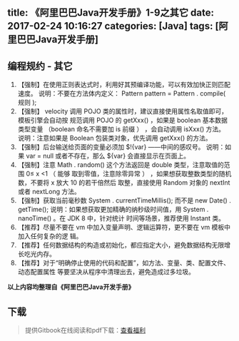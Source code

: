 title: 《阿里巴巴Java开发手册》1-9之其它
date: 2017-02-24 10:16:27
categories: [Java]
tags: [阿里巴巴Java开发手册]
---

## 编程规约 - 其它

1. 【强制】在使用正则表达式时，利用好其预编译功能，可以有效加快正则匹配速度。
   说明：不要在方法体内定义： Pattern pattern =  Pattern . compile( 规则 );
2. 【强制】 velocity 调用 POJO 类的属性时，建议直接使用属性名取值即可，模板引擎会自动按
   规范调用 POJO 的 getXxx() ，如果是 boolean 基本数据类型变量 （boolean 命名不需要加 is
   前缀 ） ，会自动调用 isXxx() 方法。
   说明：注意如果是 Boolean 包装类对象，优先调用 getXxx() 的方法。
3. 【强制】后台输送给页面的变量必须加 $!{var} ——中间的感叹号。
   说明：如果 var = null 或者不存在，那么 ${var} 会直接显示在页面上。
4. 【强制】注意  Math . random() 这个方法返回是 double 类型，注意取值的范围 0≤ x <1 （ 能够
   取到零值，注意除零异常 ） ，如果想获取整数类型的随机数，不要将 x 放大 10 的若干倍然后
   取整，直接使用 Random 对象的 nextInt 或者 nextLong 方法。
5. 【强制】获取当前毫秒数 System . currentTimeMillis(); 而不是 new Date() . getTime();
   说明：如果想获取更加精确的纳秒级时间值，用 System . nanoTime() 。在 JDK 8 中，针对统计
   时间等场景，推荐使用 Instant 类。
6. 【推荐】尽量不要在 vm 中加入变量声明、逻辑运算符，更不要在 vm 模板中加入任何复杂的逻
   辑。
7. 【推荐】任何数据结构的构造或初始化，都应指定大小，避免数据结构无限增长吃光内存。
8. 【推荐】对于“明确停止使用的代码和配置”，如方法、变量、类、配置文件、动态配置属性
   等要坚决从程序中清理出去，避免造成过多垃圾。 

**以上内容均整理自《阿里巴巴Java开发手册》**

## 下载

> 提供Gitbook在线阅读和pdf下载：[查看福利](https://www.gitbook.com/book/goghtsui/-java/details)